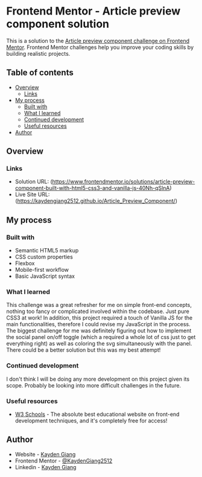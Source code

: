 # Frontend Mentor - Article preview component solution

This is a solution to the [Article preview component challenge on Frontend Mentor](https://www.frontendmentor.io/challenges/article-preview-component-dYBN_pYFT). Frontend Mentor challenges help you improve your coding skills by building realistic projects. 

## Table of contents

- [Overview](#overview)
  - [Links](#links)
- [My process](#my-process)
  - [Built with](#built-with)
  - [What I learned](#what-i-learned)
  - [Continued development](#continued-development)
  - [Useful resources](#useful-resources)
- [Author](#author)

## Overview

### Links

- Solution URL: (https://www.frontendmentor.io/solutions/article-preview-component-built-with-html5-css3-and-vanilla-js-40Nh-qSlnA)
- Live Site URL: (https://kaydengiang2512.github.io/Article_Preview_Component/)

## My process

### Built with

- Semantic HTML5 markup
- CSS custom properties
- Flexbox
- Mobile-first workflow
- Basic JavaScript syntax

### What I learned

This challenge was a great refresher for me on simple front-end concepts, nothing too fancy or complicated involved within the codebase. Just pure CSS3 at work! In addition, this project required a touch of Vanilla JS for the main functionalities, therefore I could revise my JavaScript in the process. The biggest challenge for me was definitely figuring out how to implement the social panel on/off toggle (which a required a whole lot of css just to get everything right) as well as coloring the svg simultaneously with the panel. There could be a better solution but this was my best attempt!

### Continued development

I don't think I will be doing any more development on this project given its scope. Probably be looking into more difficult challenges in the future.

### Useful resources

- [W3 Schools](https://www.w3schools.com/css/) - The absolute best educational website on front-end development techniques, and it's completely free for access!

## Author

- Website - [Kayden Giang](https://github.com/KaydenGiang2512)
- Frontend Mentor - [@KaydenGiang2512](https://www.frontendmentor.io/profile/KaydenGiang2512)
- Linkedin - [Kayden Giang](https://www.linkedin.com/in/nhatkhanhgiang2512/)
